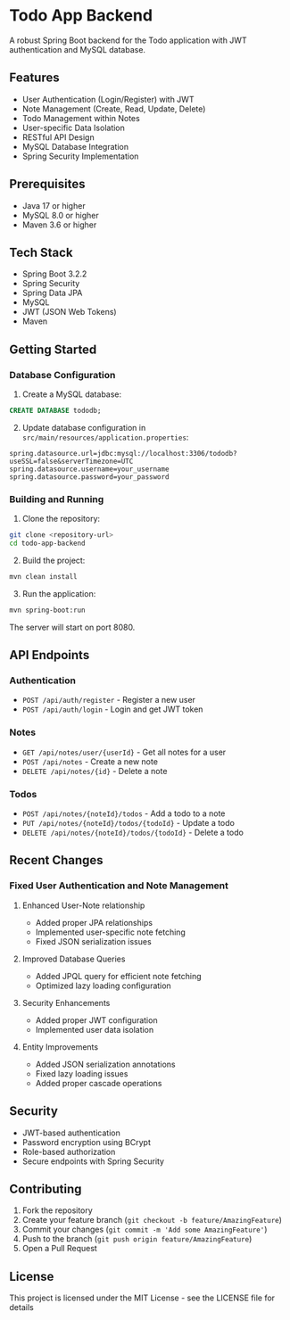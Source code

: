 # Todo App Backend

A robust Spring Boot backend for the Todo application with JWT authentication and MySQL database.

## Features

- User Authentication (Login/Register) with JWT
- Note Management (Create, Read, Update, Delete)
- Todo Management within Notes
- User-specific Data Isolation
- RESTful API Design
- MySQL Database Integration
- Spring Security Implementation

## Prerequisites

- Java 17 or higher
- MySQL 8.0 or higher
- Maven 3.6 or higher

## Tech Stack

- Spring Boot 3.2.2
- Spring Security
- Spring Data JPA
- MySQL
- JWT (JSON Web Tokens)
- Maven

## Getting Started

### Database Configuration

1. Create a MySQL database:
```sql
CREATE DATABASE tododb;
```

2. Update database configuration in `src/main/resources/application.properties`:
```properties
spring.datasource.url=jdbc:mysql://localhost:3306/tododb?useSSL=false&serverTimezone=UTC
spring.datasource.username=your_username
spring.datasource.password=your_password
```

### Building and Running

1. Clone the repository:
```bash
git clone <repository-url>
cd todo-app-backend
```

2. Build the project:
```bash
mvn clean install
```

3. Run the application:
```bash
mvn spring-boot:run
```

The server will start on port 8080.

## API Endpoints

### Authentication

- `POST /api/auth/register` - Register a new user
- `POST /api/auth/login` - Login and get JWT token

### Notes

- `GET /api/notes/user/{userId}` - Get all notes for a user
- `POST /api/notes` - Create a new note
- `DELETE /api/notes/{id}` - Delete a note

### Todos

- `POST /api/notes/{noteId}/todos` - Add a todo to a note
- `PUT /api/notes/{noteId}/todos/{todoId}` - Update a todo
- `DELETE /api/notes/{noteId}/todos/{todoId}` - Delete a todo

## Recent Changes

### Fixed User Authentication and Note Management

1. Enhanced User-Note relationship
   - Added proper JPA relationships
   - Implemented user-specific note fetching
   - Fixed JSON serialization issues

2. Improved Database Queries
   - Added JPQL query for efficient note fetching
   - Optimized lazy loading configuration

3. Security Enhancements
   - Added proper JWT configuration
   - Implemented user data isolation

4. Entity Improvements
   - Added JSON serialization annotations
   - Fixed lazy loading issues
   - Added proper cascade operations

## Security

- JWT-based authentication
- Password encryption using BCrypt
- Role-based authorization
- Secure endpoints with Spring Security

## Contributing

1. Fork the repository
2. Create your feature branch (`git checkout -b feature/AmazingFeature`)
3. Commit your changes (`git commit -m 'Add some AmazingFeature'`)
4. Push to the branch (`git push origin feature/AmazingFeature`)
5. Open a Pull Request

## License

This project is licensed under the MIT License - see the LICENSE file for details 
 